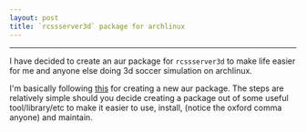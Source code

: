 ```yaml
---
layout: post
title: `rcssserver3d` package for archlinux
---
```


-----

I have decided to create an aur package for `rcssserver3d` to make life easier
for me and anyone else doing 3d soccer simulation on archlinux.

I'm basically following [this](https://wiki.archlinux.org/index.php/Arch_User_Repository#Creating_a_new_package)
for creating a new aur package. The steps are relatively simple should you
decide creating a package out of some useful tool/library/etc to make it easier
to use, install, (notice the oxford comma anyone) and maintain.



